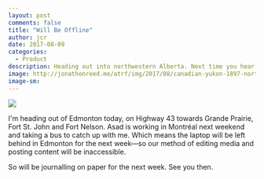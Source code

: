 ```yaml
---
layout: post
comments: false
title: "Will Be Offline"
author: jcr
date: 2017-08-09
categories:
  - Product
description: Heading out into northwestern Alberta. Next time you hear from me will be Fort Nelson.
image: http://jonathonreed.me/atrf/img/2017/08/canadian-yukon-1897-northern-territory-of-britsh-columbia-gold-web.jpg
image-sm:
---
```


<img src="http://jonathonreed.me/atrf/img/2017/08/canadian-yukon-1897-northern-territory-of-britsh-columbia-gold-web.jpg">

I'm heading out of Edmonton today, on Highway 43 towards Grande Prairie, Fort St. John and Fort Nelson. Asad is working in Montréal next weekend and taking a bus to catch up with me. Which means the laptop will be left behind in Edmonton for the next week—so our method of editing media and posting content will be inaccessible. 

So will be journalling on paper for the next week. See you then.